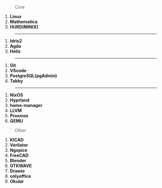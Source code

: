 > Core
1. **Linux**
2. **Mathematica**
3. **HURD(MINIX)**
> ---
1. **Idris2**
2. **Agda**
3. **Helix**
>---
1. **Git**
2. **VScode**
3. **PostgreSQL(pgAdmin)**
4. **Tabby**
>---
1. **NixOS**
2. **Hyprland**
3. **home-manager**
4. **LLVM**
5. **Proxmox**
6. **QEMU**
> Other
1.  **KICAD**
2.  **Verilator**
3.  **Ngspice**
4.  **FreeCAD**
5.  **Blender**
6.  **GTKWAVE**
7.  **Drawio**
8.  **onlyoffice**
9.  **Okular**